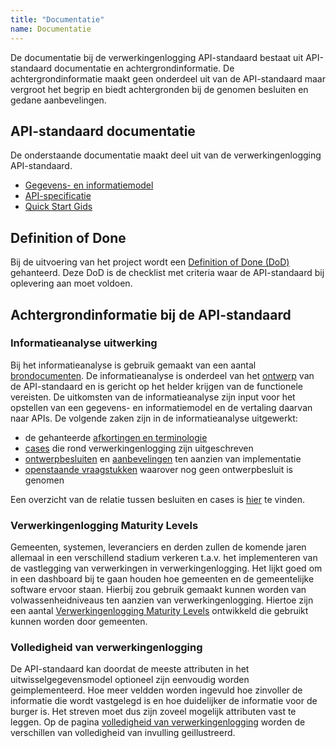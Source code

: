 ```yaml
---
title: "Documentatie"
name: Documentatie
---
```

De documentatie bij de verwerkingenlogging API-standaard bestaat uit API-standaard documentatie en achtergrondinformatie. De achtergrondinformatie maakt geen onderdeel uit van de API-standaard maar vergroot het begrip en biedt achtergronden bij de genomen besluiten en gedane aanbevelingen.

## API-standaard documentatie
De onderstaande documentatie maakt deel uit van de verwerkingenlogging API-standaard.

- [Gegevens- en informatiemodel](../gegevensmodel/index.md)
- [API-specificatie](../api/index.md)
- [Quick Start Gids](../quickstart/index.md)

## Definition of Done
Bij de uitvoering van het project wordt een [Definition of Done (DoD)](../achtergronddocumentatie/definition_of_done.md) gehanteerd. Deze DoD is de checklist met criteria waar de API-standaard bij oplevering aan moet voldoen. 

## Achtergrondinformatie bij de API-standaard


### Informatieanalyse uitwerking
Bij het informatieanalyse is gebruik gemaakt van een aantal [brondocumenten](../achtergronddocumentatie/ontwerp/brondocumenten.md). De informatieanalyse is onderdeel van het [ontwerp](./ontwerp.md) van de API-standaard en is gericht op het helder krijgen van de functionele vereisten. De uitkomsten van de informatieanalyse zijn input voor het opstellen van een gegevens- en informatiemodel en de vertaling daarvan naar APIs. De volgende zaken zijn in de informatieanalyse uitgewerkt:

- de gehanteerde [afkortingen en terminologie](../achtergronddocumentatie/ontwerp/terminologie.md)
- [cases](../achtergronddocumentatie/ontwerp/ontwerpcases.md) die rond verwerkingenlogging zijn uitgeschreven 
- [ontwerpbesluiten](../achtergronddocumentatie/ontwerp/ontwerpbesluiten.md) en [aanbevelingen](../achtergronddocumentatie/ontwerp/aanbevelingen.md) ten aanzien van implementatie
- [openstaande vraagstukken](../achtergronddocumentatie/ontwerp/vraagstukken.md) waarover nog geen ontwerpbesluit is genomen 

Een overzicht van de relatie tussen besluiten en cases is [hier](./ontwerp/artefacten/20201011_Artefacten_en_cases.xlsx) te vinden.

### Verwerkingenlogging Maturity Levels
Gemeenten, systemen, leveranciers en derden zullen de komende jaren allemaal in een verschillend stadium verkeren t.a.v. het implementeren van de vastlegging van verwerkingen in verwerkingenlogging. Het lijkt goed om in een dashboard bij te gaan houden hoe gemeenten en de gemeentelijke software ervoor staan. Hierbij zou gebruik gemaakt kunnen worden van volwassenheidniveaus ten aanzien van verwerkingenlogging. Hiertoe zijn een aantal [Verwerkingenlogging Maturity Levels](./logging_maturity_level.md) ontwikkeld die gebruikt kunnen worden door gemeenten.

### Volledigheid van verwerkingenlogging 
De API-standaard kan doordat de meeste attributen in het uitwisselgegevensmodel optioneel zijn eenvoudig worden geimplementeerd. Hoe meer veldden worden ingevuld hoe zinvoller de informatie die wordt vastgelegd is en hoe duidelijker de informatie voor de burger is. Het streven moet dus zijn zoveel mogelijk attributen vast te leggen. Op de pagina [volledigheid van verwerkingenlogging](./volledigheid_van_logging.md) worden de verschillen van volledigheid van invulling geillustreerd.
